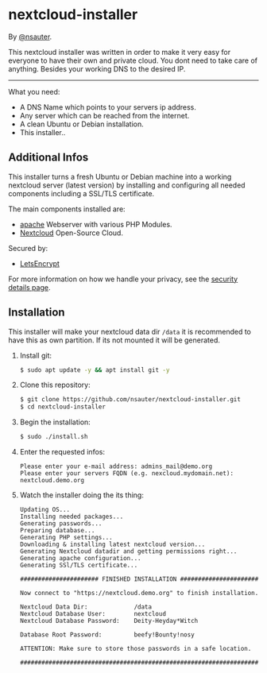 nextcloud-installer
=============

By [@nsauter](https://github.com/nsauter).

This nextcloud installer was written in order to make it very easy for everyone to have their own and private cloud. You dont need to take care of anything. Besides your working DNS to the desired IP.

* * *

What you need:

* A DNS Name which points to your servers ip address.
* Any server which can be reached from the internet.
* A clean Ubuntu or Debian installation.
* This installer..

Additional Infos
----------------

This installer turns a fresh Ubuntu or Debian machine into a working nextcloud server (latest version) by installing and configuring all needed components including a SSL/TLS certificate.

The main components installed are:

* [apache](https://httpd.apache.org/) Webserver with various PHP Modules.
* [Nextcloud](https://nextcloud.com/) Open-Source Cloud.

Secured by:

* [LetsEncrypt](https://letsencrypt.org/de/about/)

For more information on how we handle your privacy, see the [security details page](security.md).

Installation
------------

This installer will make your nextcloud data dir `/data` it is recommended to have this as own partition. If its not mounted it will be generated.

1. Install git:

    ```bash
    $ sudo apt update -y && apt install git -y
    ```

2. Clone this repository:

    ```bash
    $ git clone https://github.com/nsauter/nextcloud-installer.git
    $ cd nextcloud-installer
    ```

3. Begin the installation:

    ```bash
    $ sudo ./install.sh
    ```

4. Enter the requested infos:

    ```
    Please enter your e-mail address: admins_mail@demo.org
    Please enter your servers FQDN (e.g. nexcloud.mydomain.net): nextcloud.demo.org
    ```

5. Watch the installer doing the its thing:

    ```
    Updating OS...
    Installing needed packages...
    Generating passwords...
    Preparing database...
    Generating PHP settings...
    Downloading & installing latest nextcloud version...
    Generating Nextcloud datadir and getting permissions right...
    Generating apache configuration...
    Generating SSl/TLS certificate...

    ###################### FINISHED INSTALLATION ######################

    Now connect to "https://nextcloud.demo.org" to finish installation.
    
    Nextcloud Data Dir:             /data
    Nextcloud Database User:        nextcloud
    Nextcloud Database Password:    Deity-Heyday*Witch
    
    Database Root Password:         beefy!Bounty!nosy
    
    ATTENTION: Make sure to store those passwords in a safe location.
    
    ###################################################################
    ```

